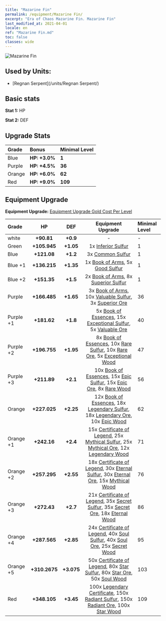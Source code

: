 ```yaml
---
title: "Mazarine Fin"
permalink: /equipment/Mazarine Fin/
excerpt: "Era of Chaos Mazarine Fin. Mazarine Fin"
last_modified_at: 2021-04-01
locale: en
ref: "Mazarine Fin.md"
toc: false
classes: wide
---
```


  ![Mazarine Fin](/images/e/e_99044.png)

## Used by Units:

* [Regnan Serpent](/units/Regnan Serpent/) 


## Basic stats
 **Stat 1:** HP

 **Stat 2:** DEF

## Upgrade Stats

  |     Grade    |   Bonus | Minimal Level | 
  |:-------------|:--------|:--------------| 
  | Blue | **HP: +3.0%** | **1** | 
  | Purple | **HP: +4.5%** | **36** | 
  | Orange | **HP: +6.0%** | **62** | 
  | Red | **HP: +9.0%** | **109** | 


## Equipment Upgrade
 **Equipment Upgrade:** [Equipment Upgrade Gold Cost Per Level](/equipment/EquipmentUpgradeCostPerLevel/) 

  |          Grade      | HP | DEF | Equipment Upgrade | Minimal Level |
  |:--------------------|:---------:|:---------:|:----------------:|:--------------|
  | white | **+90.81** | **+0.9** | - | - |
  | Green | **+105.945** | **+1.05** | 1x [Inferior Sulfur](/Items/mat_3/) | 1 |
  | Blue | **+121.08** | **+1.2** | 3x [Common Sulfur](/Items/mat_9/) | 1 |
  | Blue +1 | **+136.215** | **+1.35** | 1x [Book of Arms](/Items/mat_18/), 5x [Good Sulfur](/Items/mat_15/) | 1 |
  | Blue +2 | **+151.35** | **+1.5** | 2x [Book of Arms](/Items/mat_25/), 8x [Superior Sulfur](/Items/mat_22/) | 1 |
  | Purple | **+166.485** | **+1.65** | 3x [Book of Arms](/Items/mat_32/), 10x [Valuable Sulfur](/Items/mat_29/), 3x [Superior Ore](/Items/mat_19/) | 36 |
  | Purple +1 | **+181.62** | **+1.8** | 5x [Book of Essences](/Items/mat_39/), 15x [Exceptional Sulfur](/Items/mat_36/), 5x [Valuable Ore](/Items/mat_26/) | 40 |
  | Purple +2 | **+196.755** | **+1.95** | 8x [Book of Essences](/Items/mat_46/), 10x [Rare Sulfur](/Items/mat_43/), 10x [Rare Ore](/Items/mat_40/), 5x [Exceptional Wood](/Items/mat_34/) | 47 |
  | Purple +3 | **+211.89** | **+2.1** | 10x [Book of Essences](/Items/mat_53/), 15x [Epic Sulfur](/Items/mat_50/), 15x [Epic Ore](/Items/mat_47/), 8x [Rare Wood](/Items/mat_41/) | 56 |
  | Orange | **+227.025** | **+2.25** | 12x [Book of Essences](/Items/mat_60/), 18x [Legendary Sulfur](/Items/mat_57/), 18x [Legendary Ore](/Items/mat_54/), 10x [Epic Wood](/Items/mat_48/) | 62 |
  | Orange +1 | **+242.16** | **+2.4** | 15x [Certificate of Legend](/Items/mat_67/), 25x [Mythical Sulfur](/Items/mat_64/), 25x [Mythical Ore](/Items/mat_61/), 12x [Legendary Wood](/Items/mat_55/) | 71 |
  | Orange +2 | **+257.295** | **+2.55** | 18x [Certificate of Legend](/Items/mat_74/), 30x [Eternal Sulfur](/Items/mat_71/), 30x [Eternal Ore](/Items/mat_68/), 15x [Mythical Wood](/Items/mat_62/) | 76 |
  | Orange +3 | **+272.43** | **+2.7** | 21x [Certificate of Legend](/Items/mat_81/), 35x [Secret Sulfur](/Items/mat_78/), 35x [Secret Ore](/Items/mat_75/), 18x [Eternal Wood](/Items/mat_69/) | 86 |
  | Orange +4 | **+287.565** | **+2.85** | 24x [Certificate of Legend](/Items/mat_88/), 40x [Soul Sulfur](/Items/mat_85/), 40x [Soul Ore](/Items/mat_82/), 25x [Secret Wood](/Items/mat_76/) | 95 |
  | Orange +5 | **+310.2675** | **+3.075** | 50x [Certificate of Legend](/Items/mat_95/), 80x [Star Sulfur](/Items/mat_92/), 80x [Star Ore](/Items/mat_89/), 50x [Soul Wood](/Items/mat_83/) | 103 |
  | Red | **+348.105** | **+3.45** | 100x [Legendary Certificate](/Items/mat_102/), 150x [Radiant Sulfur](/Items/mat_99/), 150x [Radiant Ore](/Items/mat_96/), 100x [Star Wood](/Items/mat_90/) | 109 |

